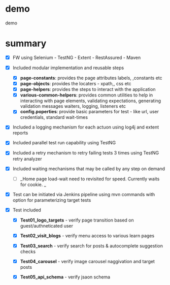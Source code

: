 # demo
demo

# summary

- [x] FW using Selenium - TestNG - Extent - RestAssured - Maven 

- [x] Included modular implementation and reusable steps 
    - [x] **page-constants**: provides the page attributes labels, ,constants etc
    - [x] **page-objects**: provides the locaters - xpath,, css etc
    - [x] **page-helpers**: provides the steps to interact with the application 
    - [x] **various-common-helpers**: provides common utilities to help in interacting with page elements, validating expectations, generating validation messages waiters, logging, listeners etc
    - [x] **config.poperties**: provide basic parameters for test - like url, user credentials, standard wait-times
    
- [x] Included a logging mechanism for each actuon using log4j and extent reports

- [x] Included parallel test run capability using TestNG

- [x] Included a retry mechanism to retry failing tests 3 times using TestNG retry analyzer

- [x] Included waiting mechanisms that may be called by any step on demand 
    - [ ] _Home page load-wait need to revisited for speed. Currently waits for cookie. _
    
- [x] Test can be initiated via Jenkins pipeline using mvn commands with option for parameterizing target tests

- [x] Test included
    - [x] **Test01_logo_targets** - verify page transition based on guest/authneticated user
    - [x] **Test02_visit_blogs** - verify menu access to various learn pages
    - [x] **Test03_search** - verify search for posts & autocomplete suggestion checks 
    - [x] **Test04_carousel** - verify image carousel naggivation and target posts
    - [x] **Test05_api_schema** - verify jsaon schema

